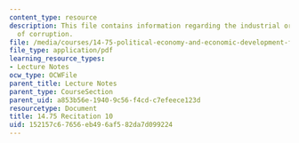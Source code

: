 ```yaml
---
content_type: resource
description: This file contains information regarding the industrial organization
  of corruption.
file: /media/courses/14-75-political-economy-and-economic-development-fall-2012/152157c67656eb496af582da7d099224_MIT14_75F12_Recitation10.pdf
file_type: application/pdf
learning_resource_types:
- Lecture Notes
ocw_type: OCWFile
parent_title: Lecture Notes
parent_type: CourseSection
parent_uid: a853b56e-1940-9c56-f4cd-c7efeece123d
resourcetype: Document
title: 14.75 Recitation 10
uid: 152157c6-7656-eb49-6af5-82da7d099224
---
```

